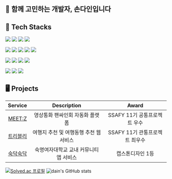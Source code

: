 ## 👋 함께 고민하는 개발자, 손다인입니다

## 🔧 Tech Stacks
<img src="https://img.shields.io/badge/java-00465B?style=for-the-badge&logo=openjdk&logoColor=white"> <img src="https://img.shields.io/badge/Spring-6DB33F?style=for-the-badge&logo=spring&logoColor=white"> <img src="https://img.shields.io/badge/spring boot-6DB33F?style=for-the-badge&logo=springboot&logoColor=white"> <img src="https://img.shields.io/badge/spring security-6DB33F?style=for-the-badge&logo=springsecurity&logoColor=white"> 

<img src="https://img.shields.io/badge/vue.js-4FC08D?style=for-the-badge&logo=vue.js&logoColor=white"> <img src="https://img.shields.io/badge/javascript-F7DF1E?style=for-the-badge&logo=javascript&logoColor=black"> <img src="https://img.shields.io/badge/html5-E34F26?style=for-the-badge&logo=html5&logoColor=white"> <img src="https://img.shields.io/badge/unity-FFFFFF?style=for-the-badge&logo=unity&logoColor=black"> <img src="https://img.shields.io/badge/c-A8B9CC?style=for-the-badge&logo=c&logoColor=white"> 

 
<img src="https://img.shields.io/badge/mysql-4479A1?style=for-the-badge&logo=mysql&logoColor=white"> <img src="https://img.shields.io/badge/postgresql-4169E1?style=for-the-badge&logo=postgresql&logoColor=white"> <img src="https://img.shields.io/badge/mariadb-003545?style=for-the-badge&logo=mariadb&logoColor=white"> <img src="https://img.shields.io/badge/redis-FF4438?style=for-the-badge&logo=redis&logoColor=white"> 

<img src="https://img.shields.io/badge/git-F05032?style=for-the-badge&logo=git&logoColor=white"> <img src="https://img.shields.io/badge/amazon ec2-FF9900?style=for-the-badge&logo=amazonec2&logoColor=white"> <img src="https://img.shields.io/badge/docker-2496ED?style=for-the-badge&logo=docker&logoColor=white">

## 🖥️ Projects
|Service|Description|Award|
|:--:|:--:|:--:|
|[MEET:Z](https://github.com/dain0826/MEET-Z)|영상통화 팬싸인회 자동화 플랫폼|SSAFY 11기 공통프로젝트 우수|
|[트리블리](https://github.com/Trively/Trively-server)|여행지 추천 및 여행동행 추천 웹 서비스|SSAFY 11기 관통프로젝트 최우수|
|[숙닥숙닥](https://github.com/Team-Nunetine/Sookdak-server)|숙명여자대학교 교내 커뮤니티 앱 서비스|캡스톤디자인 1등|

[![Solved.ac
프로필](http://mazassumnida.wtf/api/v2/generate_badge?boj=dain0826)](https://solved.ac/dain0826)   ![dain's GitHub stats](https://github-readme-stats.vercel.app/api?username=dain0826&show_icons=true&theme=transparent)
